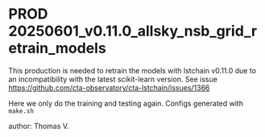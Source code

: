 # PROD 20250601_v0.11.0_allsky_nsb_grid_retrain_models

This production is needed to retrain the models with lstchain v0.11.0 due to an incompatibility with the latest scikit-learn version.
See issue https://github.com/cta-observatory/cta-lstchain/issues/1366 


Here we only do the training and testing again.
Configs generated with `make.sh`

author: Thomas V.



